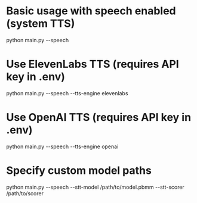 # Basic usage with speech enabled (system TTS)
python main.py --speech

# Use ElevenLabs TTS (requires API key in .env)
python main.py --speech --tts-engine elevenlabs

# Use OpenAI TTS (requires API key in .env)
python main.py --speech --tts-engine openai

# Specify custom model paths
python main.py --speech --stt-model /path/to/model.pbmm --stt-scorer /path/to/scorer
